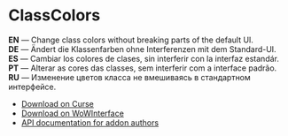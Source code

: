 ClassColors
==============

**EN** — Change class colors without breaking parts of the default UI.  
**DE** — Ändert die Klassenfarben ohne Interferenzen mit dem Standard-UI.  
**ES** — Cambiar los colores de clases, sin interferir con la interfaz estandár.  
**PT** — Alterar as cores das classes, sem interferir com a interface padrão.  
**RU** — Изменение цветов класса не вмешиваясь в стандартном интерфейсе.

* [Download on Curse](https://mods.curse.com/addons/wow/classcolors/)
* [Download on WoWInterface](http://www.wowinterface.com/downloads/info12513-ClassColors.html)
* [API documentation for addon authors](https://github.com/Phanx/ClassColors/wiki)
